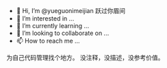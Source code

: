 - 👋 Hi, I’m @yueguonimeijian 跃过你眉间
- 👀 I’m interested in ...
- 🌱 I’m currently learning ...
- 💞️ I’m looking to collaborate on ...
- 📫 How to reach me ...

<!---
yueguonimeijian/yueguonimeijian is a ✨ special ✨ repository because its `README.md` (this file) appears on your GitHub profile.
You can click the Preview link to take a look at your changes.
--->
为自己代码管理找个地方。
没注释，没描述，没参考价值。

